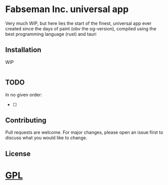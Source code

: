 # Fabseman Inc. universal app

Very much WIP, but here lies the start of the finest, universal app ever created since the days of paint (obv the og-version), compiled using the best programming language (rust) and tauri

## Installation

WIP

```bash

```

## TODO
In no given order:

- [ ] 


## Contributing
Pull requests are welcome. For major changes, please open an issue first to discuss what you would like to change.

## License
[GPL](https://choosealicense.com/licenses/gpl-3.0/)
=======

